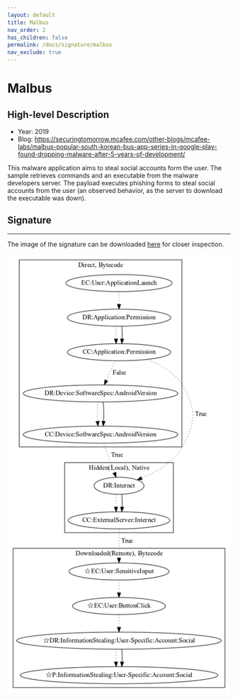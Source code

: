 ```yaml
---
layout: default
title: Malbus
nav_order: 2
has_children: false
permalink: /docs/signature/malbus
nav_exclude: true
---
```


# Malbus

## High-level Description

* Year: 2019
* Blog: https://securingtomorrow.mcafee.com/other-blogs/mcafee-labs/malbus-popular-south-korean-bus-app-series-in-google-play-found-dropping-malware-after-5-years-of-development/

This malware application aims to steal social accounts form the user. The sample retrieves commands and an executable from the malware developers server. The payload executes phishing forms to steal social accounts from the user (an observed behavior, as the server to download the executable was down).

## Signature
---

The image of the signature can be downloaded [here](../../img/signatures/Malbus.png) for closer inspection.

![](../../img/signatures/Malbus.png)
